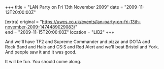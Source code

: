 +++
title = "LAN Party on Fri 13th November 2009"
date = "2009-11-13T20:00:00Z"

[extra]
original = "https://uwcs.co.uk/events/lan-party-on-fri-13th-november-2009-1474489029083/"    
end = "2009-11-15T20:00:00Z"
location = "LIB2"
+++

And we'll have TF2 and Supreme Commander and pizza and DOTA and Rock Band and Halo and CS:S and Red Alert and we'll beat Bristol and York. And people saw it and it was good.

It will be fun. You should come along.

